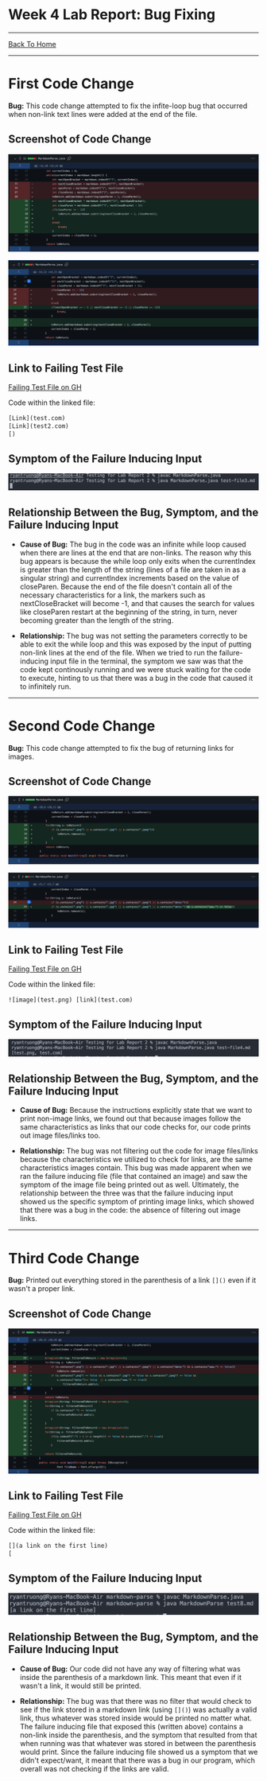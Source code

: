 # Week 4 Lab Report: Bug Fixing
---
[Back To Home](https://ryan-truong.github.io/cse15l-lab-reports/)

---

# **First Code Change**
**Bug:** This code change attempted to fix the infite-loop bug that occurred when non-link text lines were added at the end of the file.

## Screenshot of Code Change

![Image](labreport2_pictures/bug1_2.png)

![Image](labreport2_pictures/bug1.png)

## Link to Failing Test File


[Failing Test File on GH](https://github.com/ryan-truong/markdown-parse/blob/f654b025656bd716269912381403a398678a33bc/test3.md)

Code within the linked file:
```
[Link](test.com)
[Link](test2.com)
[)
```

## Symptom of the Failure Inducing Input
![Image](labreport2_pictures/symp1.png)

## Relationship Between the Bug, Symptom, and the Failure Inducing Input
* **Cause of Bug:** The bug in the code was an infinite while loop caused when there are lines at the end that are non-links. The reason why this bug appears is because the while loop only exits when the currentIndex is greater than the length of the string (lines of a file are taken in as a singular string) and currentIndex increments based on the value of closeParen. Because the end of the file doesn't contain all of the necessary characteristics for a link, the markers such as nextCloseBracket will become -1, and that causes the search for values like closeParen restart at the beginning of the string, in turn, never becoming greater than the length of the string.

* **Relationship:** The bug was not setting the parameters correctly to be able to exit the while loop and this was exposed by the input of putting non-link lines at the end of the file. When we tried to run the failure-inducing input file in the terminal, the symptom we saw was that the code kept continously running and we were stuck waiting for the code to execute, hinting to us that there was a bug in the code that caused it to infinitely run.

---
# **Second Code Change**
**Bug:** This code change attempted to fix the bug of returning links for images.

## Screenshot of Code Change
![Image](labreport2_pictures/bug2_1.png)

![Image](labreport2_pictures/bug2_2.png)



## Link to Failing Test File
[Failing Test File on GH](https://github.com/ryan-truong/markdown-parse/blob/be0005f905d56566c40a8ec6d230c4ba6244a062/test4.md)

Code within the linked file:
```
![image](test.png) [link](test.com)
```

## Symptom of the Failure Inducing Input
![Image](labreport2_pictures/symp2.png)

## Relationship Between the Bug, Symptom, and the Failure Inducing Input
* **Cause of Bug:** Because the instructions explicitly state that we want to print non-image links, we found out that because images follow the same characteristics as links that our code checks for, our code prints out image files/links too. 

* **Relationship:** The bug was not filtering out the code for image files/links because the characteristics we utilized to check for links, are the same characteristics images contain. This bug was made apparent when we ran the failure inducing file (file that contained an image) and saw the symptom of the image file being printed out as well. Ultimately, the relationship between the three was that the failure inducing input showed us the specific symptom of printing image links, which showed that there was a bug in the code: the absence of filtering out image links.

---
# **Third Code Change**
**Bug:** Printed out everything stored in the parenthesis of a link `[]()` even if it wasn't a proper link.

## Screenshot of Code Change
![Image](labreport2_pictures/bug3.png)

## Link to Failing Test File
[Failing Test File on GH](https://github.com/ryan-truong/markdown-parse/blob/main/test8.md)

Code within the linked file:
```
[](a link on the first line)
[
```
## Symptom of the Failure Inducing Input
![Image](labreport2_pictures/symp3.png)

## Relationship Between the Bug, Symptom, and the Failure Inducing Input
* **Cause of Bug:** Our code did not have any way of filtering what was inside the parenthesis of a markdown link. This meant that even if it wasn't a link, it would still be printed. 

* **Relationship:** The bug was that there was no filter that would check to see if the link stored in a markdown link (using `[]()`) was actually a valid link, thus whatever was stored inside would be printed no matter what. The failure inducing file that exposed this (written above) contains a non-link inside the parenthesis, and the symptom that resulted from that when running was that whatever was stored in between the parenthesis would print. Since the failure inducing file showed us a symptom that we didn't expect/want, it meant that there was a bug in our program, which overall was not checking if the links are valid.